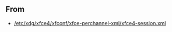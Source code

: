 

## From

* [/etc/xdg/xfce4/xfconf/xfce-perchannel-xml/xfce4-session.xml](https://gitlab.xfce.org/xfce/xfce4-session/-/blob/master/settings/xfce4-session.xml)